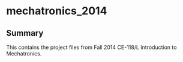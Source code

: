 # mechatronics_2014

## Summary
This contains the project files from Fall 2014 CE-118/L Introduction to Mechatronics.
